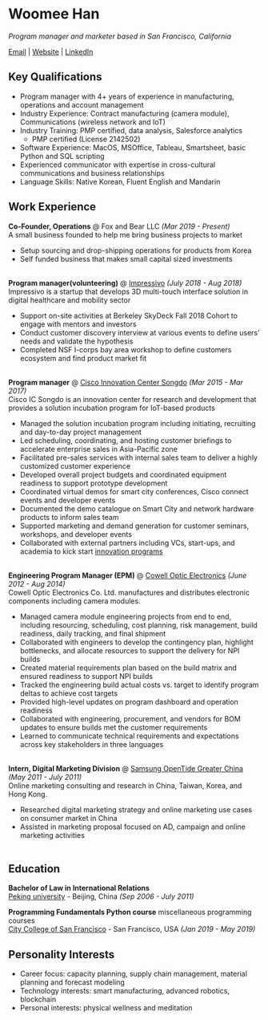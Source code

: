 # Woomee Han

_Program manager and marketer based in San Francisco, California_ <br>

[Email](mailto:woomeeh@gmail.com) | [Website](https://wanderwomen.kr/) | [LinkedIn](https://www.linkedin.com/in/woomeehan/)

## Key Qualifications 

- Program manager with 4+ years of experience in manufacturing, operations and account management
- Industry Experience: Contract manufacturing (camera module), Communications (wireless network and IoT)
- Industry Training: PMP certified, data analysis, Salesforce analytics
  - PMP certified (License 2142502) 
- Software Experience: MacOS, MSOffice, Tableau, Smartsheet, basic Python and SQL scripting 
- Experienced communicator with expertise in cross-cultural communications and business relationships 
- Language Skills: Native Korean, Fluent English and Mandarin


## Work Experience 


**Co-Founder, Operations** @ Fox and Bear LLC _(Mar 2019 - Present)_ <br>
A small business founded to help me bring business projects to market
- Setup sourcing and drop-shipping operations for products from Korea
- Self funded business that makes small capital sized investments 
<br><br>

**Program manager(volunteering)** @ [Impressivo](https://www.impressivo.net) _(July 2018 - Aug 2018)_ <br>
Impressivo is a startup that develops 3D multi-touch interface solution in digital healthcare and mobility sector <br> 
- Support on-site activities at Berkeley SkyDeck Fall 2018 Cohort to engage with mentors and investors  
- Conduct customer discovery interview at various events to define users' needs and validate the hypothesis
- Completed NSF I-corps bay area workshop to define customers ecosystem and find product market fit
<br><br>

**Program manager** @ [Cisco Innovation Center Songdo](https://www.cisco.com/c/m/ko_kr/innovation-center/songdo/en.html) _(Mar 2015 - Mar 2017)_ <br>
Cisco IC Songdo is an innovation center for research and development that provides a solution incubation program for IoT-based products <br> 
- Managed the solution incubation program including initiating, recruiting and day-to-day project management 
- Led scheduling, coordinating, and hosting customer briefings to accelerate enterprise sales in Asia-Pacific zone 
- Facilitated pre-sales services with internal sales team to deliver a highly customized customer experience
- Developed overall project budgets and coordinated equipment readiness to support prototype development
- Coordinated virtual demos for smart city conferences, Cisco connect events and developer events 
- Documented the demo catalogue on Smart City and network hardware products to inform sales team  
- Supported marketing and demand generation for customer seminars, workshops, and developer events
- Collaborated with external partners including VCs, start-ups, and academia to kick start [innovation programs](https://www.youtube.com/watch?v=iVFNqCJPges)
<br><br>

**Engineering Program Manager (EPM)** @ [Cowell Optic Electronics](http://www.cowelleholdings.com/en/index.asp) _(June 2012 - Aug 2014)_ <br>
Cowell Optic Electronics Co. Ltd. manufactures and distributes electronic components including camera modules.  <br> 
- Managed camera module engineering projects from end to end, including resourcing, scheduling, cost planning, risk management, build readiness, daily tracking, and final shipment
- Collaborated with engineers to develop the contingency plan, highlight bottlenecks, and allocate resources to support the delivery for NPI builds
- Created material requirements plan based on the build matrix and ensured readiness to support NPI builds
- Tracked the engineering build actual costs vs. target to identify program deltas to achieve cost targets 
- Provided high-level updates on program dashboard and operation readiness
- Collaborated with engineering, procurement, and vendors for BOM updates to ensure builds met the customer requirements 
- Learned to communicate technical requirements and expectations across key stakeholders in three languages 
<br><br>

**Intern, Digital Marketing Division** @ [Samsung OpenTide Greater China](http://www.ipengtai.com/main) _(May 2011 - July 2011)_ <br>
Online marketing consulting and research in China, Taiwan, Korea, and Hong Kong.<br> 
- Researched digital marketing strategy and online marketing use cases on consumer market in China 
- Assisted in marketing proposal focused on AD, campaign and online marketing activities
<br><br>


## Education

**Bachelor of Law in International Relations** <br>
[Peking university](http://english.pku.edu.cn) - Beijing, China _(Sep 2006 - July 2011)_ <br>

**Programming Fundamentals Python course** miscellaneous programming courses <br>
[City College of San Francisco](https://www.ccsf.edu) - San Francisco, USA _(Jan 2019 - May 2019)_ <br>

## Personality Interests
- Career focus: capacity planning, supply chain management, material planning and forecast modeling 
- Technology interests: smart manufacturing, advanced robotics, blockchain 
- Personal interests: physical wellness and meditation

